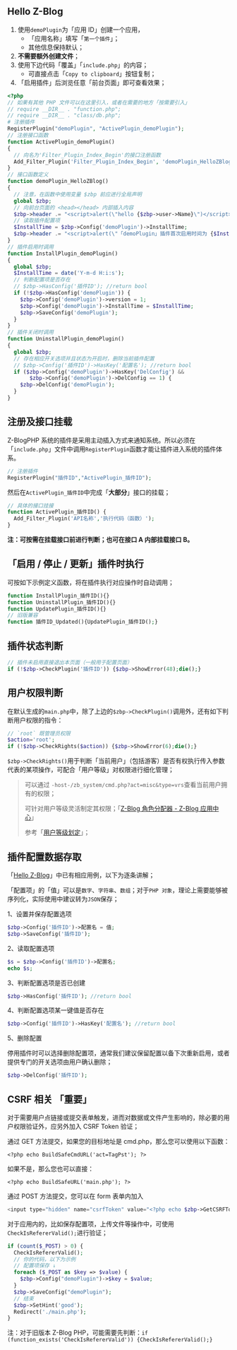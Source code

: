 ## Hello Z-Blog

1. 使用`demoPlugin`为「应用 ID」创建一个应用，
   - 「应用名称」填写「`第一个插件`」；
   - 其他信息保持默认；
2. **不需要额外创建文件**；
3. 使用下边代码「覆盖」「`include.php`」的内容；
   - 可直接点击「`Copy to clipboard`」按钮复制；
4. 「启用插件」后浏览任意「前台页面」即可查看效果；

```php
<?php
// 如果有其他 PHP 文件可以在这里引入，或者在需要的地方「按需要引入」
// require __DIR__ . "function.php";
// require __DIR__ . "class/db.php";
# 注册插件
RegisterPlugin("demoPlugin", "ActivePlugin_demoPlugin");
// 注册接口函数
function ActivePlugin_demoPlugin()
{
  // 向名为'Filter_Plugin_Index_Begin'的接口注册函数
  Add_Filter_Plugin('Filter_Plugin_Index_Begin', 'demoPlugin_HelloZBlog');
}
// 接口函数定义
function demoPlugin_HelloZBlog()
{
  // 注意，在函数中使用变量 $zbp 前应进行全局声明
  global $zbp;
  // 向前台页面的 <head></head> 内部插入内容
  $zbp->header .= "<script>alert(\"hello {$zbp->user->Name}\")</script>";
  // 读取插件配置项
  $InstallTime = $zbp->Config('demoPlugin')->InstallTime;
  $zbp->header .= "<script>alert(\"「demoPlugin」插件首次启用时间为 {$InstallTime}\")</script>";
}
// 插件启用时调用
function InstallPlugin_demoPlugin()
{
  global $zbp;
  $InstallTime = date('Y-m-d H:i:s');
  // 判断配置项是否存在
  // $zbp->HasConfig('插件ID'); //return bool
  if (!$zbp->HasConfig('demoPlugin')) {
    $zbp->Config('demoPlugin')->version = 1;
    $zbp->Config('demoPlugin')->InstallTime = $InstallTime;
    $zbp->SaveConfig('demoPlugin');
  }
}
// 插件关闭时调用
function UninstallPlugin_demoPlugin()
{
  global $zbp;
  // 存在相应开关选项并且状态为开启时，删除当前插件配置
  // $zbp->Config('插件ID')->HasKey('配置名'); //return bool
  if ($zbp->Config('demoPlugin')->HasKey('DelConfig') && 
       $zbp->Config('demoPlugin')->DelConfig == 1) {
    $zbp->DelConfig('demoPlugin');
  }
}
```

## 注册及接口挂载

Z-BlogPHP 系统的插件是采用主动插入方式来通知系统。所以必须在「`include.php`」文件中调用`RegisterPlugin`函数才能让插件进入系统的插件体系。

```php
// 注册插件
RegisterPlugin("插件ID","ActivePlugin_插件ID");
```
然后在`ActivePlugin_插件ID`中完成「**大部分**」接口的挂载；

```php
// 具体的接口挂接
function ActivePlugin_插件ID() {
  Add_Filter_Plugin('API名称','执行代码（函数）');
}
```
**注：可按需在挂载接口前进行判断；也可在接口 A 内部挂载接口 B。**


## 「启用 / 停止 / 更新」插件时执行

可按如下示例定义函数，将在插件执行对应操作时自动调用；

```php
function InstallPlugin_插件ID(){}
function UninstallPlugin_插件ID(){}
function UpdatePlugin_插件ID(){}
// 旧版兼容
function 插件ID_Updated(){UpdatePlugin_插件ID();}
```

## 插件状态判断

```php
// 插件未启用直接退出本页面（一般用于配置页面）
if (!$zbp->CheckPlugin('插件ID')) {$zbp->ShowError(48);die();}
```

## 用户权限判断

在默认生成的`main.php`中，除了上边的`$zbp->CheckPlugin()`调用外，还有如下判断用户权限的指令：

```php
// `root` 既管理员权限
$action='root';
if (!$zbp->CheckRights($action)) {$zbp->ShowError(6);die();}
```
`$zbp->CheckRights()`用于判断「当前用户」（包括游客）是否有权执行传入参数代表的某项操作，可配合「用户等级」对权限进行细化管理；

> 可以通过 `-host-/zb_system/cmd.php?act=misc&type=vrs`查看当前用户拥有的权限；
>
> 可针对用户等级灵活制定其权限；「[Z-Blog 角色分配器 - Z-Blog 应用中心](https://app.zblogcn.com/?id=235 "Z-Blog角色分配器 - Z-Blog 应用中心")」
>
> 参考「[用户等级划定](books/start-faq?id=用户等级划定 "用户等级划定")」；

## 插件配置数据存取

「[Hello Z-Blog](books/dev-15-plugin?id=hello-z-blog "Hello Z-Blog")」中已有相应用例，以下为逐条讲解；

「配置项」的「值」可以是`数字`、`字符串`、`数组`；对于`PHP 对象`，理论上需要能够被序列化，实际使用中建议转为`JSON`保存；

1、设置并保存配置选项

```php
$zbp->Config('插件ID')->配置名 = 值;
$zbp->SaveConfig('插件ID');
```

2、读取配置选项

```php
$s = $zbp->Config('插件ID')->配置名;
echo $s;
```

3、判断配置选项是否已创建

```php
$zbp->HasConfig('插件ID'); //return bool
```

4、判断配置选项某一键值是否存在

```php
$zbp->Config('插件ID')->HasKey('配置名'); //return bool
```

5、删除配置

停用插件时可以选择删除配置项，通常我们建议保留配置以备下次重新启用，或者提供专门的开关选项由用户确认删除；

```php
$zbp->DelConfig('插件ID');
```
## CSRF 相关 「**重要**」

对于需要用户点链接或提交表单触发，进而对数据或文件产生影响的，除必要的用户权限验证外，应另外加入 CSRF Token 验证；

通过 GET 方法提交，如果您的目标地址是 cmd.php，那么您可以使用以下函数：

`<?php echo BuildSafeCmdURL('act=TagPst'); ?>`

如果不是，那么您也可以直接：

`<?php echo BuildSafeURL('main.php'); ?>`

通过 POST 方法提交，您可以在 form 表单内加入

```php
<input type="hidden" name="csrfToken" value="<?php echo $zbp->GetCSRFToken();?>">
```

对于应用内的，比如保存配置项，上传文件等操作中，可使用`CheckIsRefererValid();`进行验证；

```php
if (count($_POST) > 0) {
  CheckIsRefererValid();
  // 你的代码，以下为示例
  // 配置项保存 ↓
  foreach ($_POST as $key => $value) {
    $zbp->Config("demoPlugin")->$key = $value;
  }
  $zbp->SaveConfig("demoPlugin");
  // 结束
  $zbp->SetHint('good');
  Redirect('./main.php');
}
```

注：对于旧版本 Z-Blog PHP，可能需要先判断：`if (function_exists('CheckIsRefererValid')) {CheckIsRefererValid();}`

<!-- docs\books\include\plugin-Hello-Z-Blog.md -->
